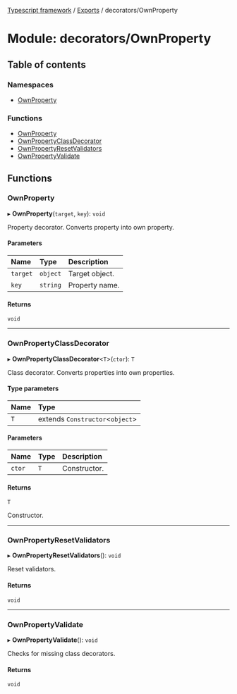[Typescript framework](../index.md) / [Exports](../modules.md) / decorators/OwnProperty

# Module: decorators/OwnProperty

## Table of contents

### Namespaces

- [OwnProperty](decorators_OwnProperty.OwnProperty.md)

### Functions

- [OwnProperty](decorators_OwnProperty.md#ownproperty)
- [OwnPropertyClassDecorator](decorators_OwnProperty.md#ownpropertyclassdecorator)
- [OwnPropertyResetValidators](decorators_OwnProperty.md#ownpropertyresetvalidators)
- [OwnPropertyValidate](decorators_OwnProperty.md#ownpropertyvalidate)

## Functions

### OwnProperty

▸ **OwnProperty**(`target`, `key`): `void`

Property decorator. Converts property into own property.

#### Parameters

| Name | Type | Description |
| :------ | :------ | :------ |
| `target` | `object` | Target object. |
| `key` | `string` | Property name. |

#### Returns

`void`

___

### OwnPropertyClassDecorator

▸ **OwnPropertyClassDecorator**<`T`\>(`ctor`): `T`

Class decorator. Converts properties into own properties.

#### Type parameters

| Name | Type |
| :------ | :------ |
| `T` | extends `Constructor`<`object`\> |

#### Parameters

| Name | Type | Description |
| :------ | :------ | :------ |
| `ctor` | `T` | Constructor. |

#### Returns

`T`

Constructor.

___

### OwnPropertyResetValidators

▸ **OwnPropertyResetValidators**(): `void`

Reset validators.

#### Returns

`void`

___

### OwnPropertyValidate

▸ **OwnPropertyValidate**(): `void`

Checks for missing class decorators.

#### Returns

`void`

